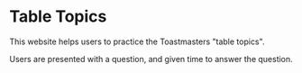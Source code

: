 # Table Topics

This website helps users to practice the Toastmasters "table topics".

Users are presented with a question, and given time to answer the question. 

